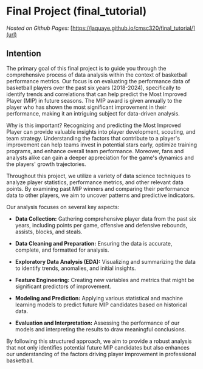 # Final Project (final_tutorial)

_Hosted on Github Pages:_ [https://jaquaye.github.io/cmsc320/final_tutorial/](url)

## Intention

The primary goal of this final project is to guide you through the comprehensive process of data analysis within the context of basketball performance metrics. 
Our focus is on evaluating the performance data of basketball players over the past six years (2018-2024), specifically to identify trends and correlations that can help predict the Most Improved Player (MIP) in future seasons. 
The MIP award is given annually to the player who has shown the most significant improvement in their performance, making it an intriguing subject for data-driven analysis.

Why is this important? Recognizing and predicting the Most Improved Player can provide valuable insights into player development, scouting, and team strategy. Understanding the factors that contribute to a player's improvement can help teams invest in potential stars early, optimize training programs, and enhance overall team performance. 
Moreover, fans and analysts alike can gain a deeper appreciation for the game's dynamics and the players' growth trajectories.

Throughout this project, we utilize a variety of data science techniques to analyze player statistics, performance metrics, and other relevant data points. 
By examining past MIP winners and comparing their performance data to other players, we aim to uncover patterns and predictive indicators. 

Our analysis focuses on several key aspects:

- **Data Collection:** Gathering comprehensive player data from the past six years, including points per game, offensive and defensive rebounds, assists, blocks, and steals.
  
- **Data Cleaning and Preparation:** Ensuring the data is accurate, complete, and formatted for analysis.
  
- **Exploratory Data Analysis (EDA):** Visualizing and summarizing the data to identify trends, anomalies, and initial insights.
  
- **Feature Engineering:** Creating new variables and metrics that might be significant predictors of improvement.
  
- **Modeling and Prediction:** Applying various statistical and machine learning models to predict future MIP candidates based on historical data.
  
- **Evaluation and Interpretation:** Assessing the performance of our models and interpreting the results to draw meaningful conclusions.
  
By following this structured approach, we aim to provide a robust analysis that not only identifies potential future MIP candidates but also enhances our understanding of the factors driving player improvement in professional basketball.
